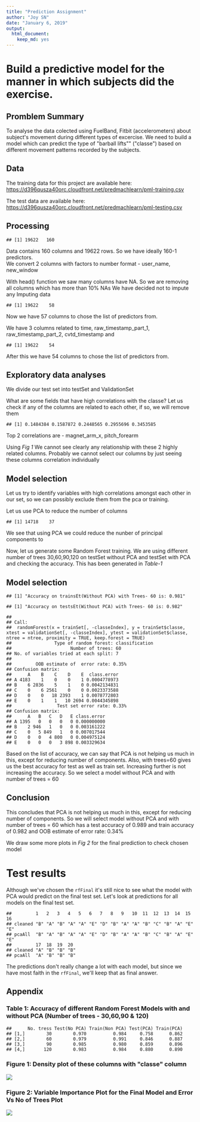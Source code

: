 ```yaml
---
title: "Prediction Assignment"
author: "Joy SN"
date: "January 6, 2019"
output: 
  html_document: 
    keep_md: yes
---
```


# Build a predictive model for the manner in which subjects did the exercise.

## Promblem Summary
To analyse the data colected using FuelBand, Fitbit (accelerometers) about subject's movement during different types of excercise. We need to build a model which can predict the type of "barball lifts""  ("classe") based on different movement patterns recorded by the subjects.

## Data
The training data for this project are available here:
https://d396qusza40orc.cloudfront.net/predmachlearn/pml-training.csv

The test data are available here:
https://d396qusza40orc.cloudfront.net/predmachlearn/pml-testing.csv

## Processing




```
## [1] 19622   160
```
Data contains 160 columns and 19622 rows. So we have ideally 160-1 predictors.  
We convert 2 columns with factors to number format - user_name, new_window


With head() function we saw many columns have NA. So we are removing all columns which has more than 10% NAs We have decided not to impute any Imputing data



```
## [1] 19622    58
```
Now we have 57 columns to chose the list of predictors from.

We have 3 columns related to time, raw_timestamp_part_1, raw_timestamp_part_2, cvtd_timestamp and 


```
## [1] 19622    54
```
After this we have 54 columns to chose the list of predictors from.

## Exploratory data analyses 

We divide our test set into testSet and ValidationSet



What are some fields that have high correlations with the classe?
Let us check if any of the columns are related to each other, if so, we will remove them


```
## [1] 0.1484384 0.1587872 0.2448565 0.2955696 0.3453585
```

Top 2 correlations are -  magnet_arm_x, pitch_forearm

Using *Fig 1* We cannot see clearly any relationship with these 2 highly related columns. Probably we cannot select our columns by just seeing these columns correlation individually

## Model selection 

Let us try to identify variables with high correlations amongst each other in our set, so we can possibly exclude them from the pca or training.

Let us use PCA to reduce the number of columns

```
## [1] 14718    37
```
We see that using PCA we could reduce the nunber of principal components to

Now, let us generate some Random Forest training.
We are using different number of trees 30,60,90,120 on testSet without PCA and testSet with PCA  and checking the accuracy.
This has been generated in *Table-1*


## Model selection
 



```
## [1] "Accuracy on trainsEt(Without PCA) with Trees- 60 is: 0.981"
```

```
## [1] "Accuracy on testsEt(Without PCA) with Trees- 60 is: 0.982"
```

```
## 
## Call:
##  randomForest(x = trainSet[, -classeIndex], y = trainSet$classe,      xtest = validationSet[, -classeIndex], ytest = validationSet$classe,      ntree = ntree, proximity = TRUE, keep.forest = TRUE) 
##                Type of random forest: classification
##                      Number of trees: 60
## No. of variables tried at each split: 7
## 
##         OOB estimate of  error rate: 0.35%
## Confusion matrix:
##      A    B    C    D    E  class.error
## A 4183    1    0    0    1 0.0004778973
## B    6 2836    5    1    0 0.0042134831
## C    0    6 2561    0    0 0.0023373588
## D    0    0   18 2393    1 0.0078772803
## E    0    1    1   10 2694 0.0044345898
##                 Test set error rate: 0.33%
## Confusion matrix:
##      A   B   C   D   E class.error
## A 1395   0   0   0   0 0.000000000
## B    2 946   1   0   0 0.003161222
## C    0   5 849   1   0 0.007017544
## D    0   0   4 800   0 0.004975124
## E    0   0   0   3 898 0.003329634
```

Based on the list of accuracy, we can say that PCA is not helping us much in this, except for reducing
number of components. Also, with trees=60 gives us the best accuracy for test as well as train set. Increasing further is not increasing the accuracy.
So we select a model without PCA and with number of trees = 60

## Conclusion
 
This concludes that PCA is not helping us much in this, except for reducing
number of components. So we will select model without PCA and with number of trees = 60 which has a test accuracy of
0.989 and train accuracy of 0.982 and OOB estimate of  error rate: 0.34%

We draw some more plots in *Fig 2* for the final prediction to check chosen model

# Test results
 
Although we've chosen the `rfFinal` it's still nice to see what the model with PCA would predict on the final test set.
Let's look at predictions for all models on the final test set. 


```
##         1   2   3   4   5   6   7   8   9   10  11  12  13  14  15  16 
## cleaned "B" "A" "B" "A" "A" "E" "D" "B" "A" "A" "B" "C" "B" "A" "E" "E"
## pcaAll  "B" "A" "B" "A" "A" "E" "D" "B" "A" "A" "B" "C" "B" "A" "E" "E"
##         17  18  19  20 
## cleaned "A" "B" "B" "B"
## pcaAll  "A" "B" "B" "B"
```

The predictions don't really change a lot with each model, but since we have most faith in the `rfFinal`, we'll keep that as final answer. 

## Appendix 

### Table 1: Accuracy of different Random Forest Models with and without PCA (Number of trees - 30,60,90 & 120)

```
##      No. tress Test(No PCA) Train(Non PCA) Test(PCA) Train(PCA)
## [1,]        30        0.970          0.984     0.758      0.862
## [2,]        60        0.979          0.991     0.846      0.887
## [3,]        90        0.985          0.980     0.859      0.896
## [4,]       120        0.983          0.984     0.880      0.890
```

### Figure 1: Density plot of these columns with "classe" column
![](PredictionAssignment_files/figure-html/unnamed-chunk-16-1.png)<!-- -->

### Figure 2: Variable Importance Plot for the Final Model and Error Vs No of Trees Plot
![](PredictionAssignment_files/figure-html/unnamed-chunk-17-1.png)<!-- -->

